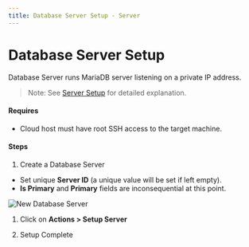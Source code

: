 ```yaml
---
title: Database Server Setup - Server
---
```


# Database Server Setup
Database Server runs MariaDB server listening on a private IP address.

> Note: See [Server Setup](/internal/servers/server-setup) for detailed explanation.

#### Requires
- Cloud host must have root SSH access to the target machine.

#### Steps

1. Create a Database Server
 - Set unique **Server ID** (a unique value will be set if left empty).
 - **Is Primary** and **Primary** fields are inconsequential at this point.

 ![New Database Server](/assets/cloud/images/internal/servers/database-server/new-database-server.png)

1. Click on **Actions > Setup Server**

1. Setup Complete



